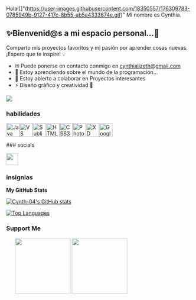 Hola![]"(https://user-images.githubusercontent.com/18350557/176309783-0785949b-9127-417c-8b55-ab5a4333674e.gif)" Mi nombre es Cynthia.

✨Bienvenid@s a mi espacio personal...💖
----------------------------------------

Comparto mis proyectos favoritos y mi pasión por aprender cosas nuevas. ¡Espero que te inspire! 💡

* ✉ Puede ponerse en contacto conmigo en [cynthializeth@gmail.com](mailto:cynthializeth@gmail.com)
* 🧠 Estoy aprendiendo sobre el mundo de la programación...
* 🤝 Estoy abierto a colaborar en Proyectos interesantes
* ⚡ Diseño gráfico y creatividad 🌸

<a href="https://www.github.com/Cynth-04" target="_blank" rel="noreferrer"><img
src="https://img.shields.io/github/followers/Cynth-04?logo=github&style=for-the-badge&color=0891b2&labelColor=312e81" /></a>

### habilidades

<p alineado="izquierda"> <a href="https://www.oracle.com/java/" target="_blank" rel="noreferrer"><img src="https://raw.githubusercontent.com/danielcranney/readme-generator/main/public/icons/skills/java-colored.svg" width="36" height="36" alt="Java" /></a><a href="https://code.visualstudio.com/" target="_blank" rel="noreferrer"><img src="https://raw.githubusercontent.com/danielcranney/readme-generator/main/public/icons/skills/visualstudiocode.svg" width="36" height="36" alt="VS Code" /></a><a href="https://www.sublimetext.com/index2" target="_blank" rel="noreferrer"><img src="https://raw.githubusercontent.com/danielcranney/readme-generator/main/public/icons/skills/sublimetext.svg" width="36" height="36" alt="Sublime Text" /></a><a href="https://developer.mozilla.org/en-US/docs/Glossary/HTML5" target="_blank" rel="noreferrer"><img src="https://raw.githubusercontent.com/danielcranney/readme-generator/main/public/icons/skills/html5-colored.svg" width="36" height="36" alt="HTML5" /></a><a href="https://www.w3.org/TR/CSS/#css" target="_blank" rel="noreferrer"><img src="https://raw.githubusercontent.com/danielcranney/readme-generator/main/public/icons/skills/css3-colored.svg" width="36" height="36" alt="CSS3" /></a><a href="https://www.adobe.com/uk/products/photoshop.html" target="_blank" rel="noreferrer"><img src="https://raw.githubusercontent.com/danielcranney/readme-generator/main/public/icons/skills/photoshop-colored.svg" width="36" height="36" alt="Photoshop" /></a><a href="https://www.adobe.com/uk/products/xd.html" target="_blank" rel="noreferrer"><img src="https://raw.githubusercontent.com/danielcranney/readme-generator/main/public/icons/skills/xd-colored.svg" width="36" height="36" alt="XD" /></a><a href="https://cloud.google.com/" target="_blank" rel="noreferrer"><img src="https://raw.githubusercontent.com/danielcranney/readme-generator/main/public/icons/skills/googlecloud-colored.svg" width="36" height="36" alt="Google Cloud" /></a> </p>
### socials <p alineado="izquierda"> <a href="https://www.github.com/Cynth-04" target="_blank" rel="noreferrer"> <picture> <source media="(prefers-color-scheme: dark)" srcset="https://raw.githubusercontent.com/danielcranney/readme-generator/main/public/icons/socials/github-dark.svg" /> <source media="(prefers-color-scheme: light)" srcset="https://raw.githubusercontent.com/danielcranney/readme-generator/main/public/icons/socials/github.svg" /> <img src="https://raw.githubusercontent.com/danielcranney/readme-generator/main/public/icons/socials/github.svg" width="32" height="32" /> </picture> </a></p>

### insignias

<b>My GitHub Stats</b>

<a href="http://www.github.com/Cynth-04"><img src="https://github-readme-stats.vercel.app/api?username=Cynth-04&show_icons=true&hide=&count_private=true&title_color=ec4899&text_color=0f172a&icon_color=0891b2&bg_color=312e81&hide_border=true&show_icons=true" alt="Cynth-04's GitHub stats" /></a>

<a href="https://github.com/Cynth-04" align="left"><img src="https://github-readme-stats.vercel.app/api/top-langs/?username=Cynth-04&langs_count=10&title_color=ec4899&text_color=0f172a&icon_color=0891b2&bg_color=312e81&hide_border=true&locale=en&custom_title=Top%20%Languages" alt="Top Languages" /></a>

### Support Me

<ul style="list-style-type: none; margin: 0;">

<li style="display: inline-block; margin-right: 0,25rem;"><a href="https://www.buymeacoffee.com/Cynth-04"><img src="https://cdn.buymeacoffee.com/buttons/v2/default-yellow.png" width="150"/></a></li>

<li style="display: inline-block; margin-right: 0,25rem;"><a href="https://www.ko-fi.com/Cynth-04"><img src="https://storage.ko-fi.com/cdn/kofi2.png?v=3" width="150"/></a></li>

</ul>

<!--
**Cynth-04/Cynth-04** is a ✨ _special_ ✨ repository because its `README.md` (this file) appears on your GitHub profile.

Here are some ideas to get you started

- 🔭 I’m currently working on ...
- 🌱 I’m currently learning ...
- 👯 I’m looking to collaborate on ...
- 🤔 I’m looking for help with ...
- 💬 Ask me about ...
- 📫 How to reach me: ...
- 😄 Pronouns: ...
- ⚡ Fun fact: ...
-->
